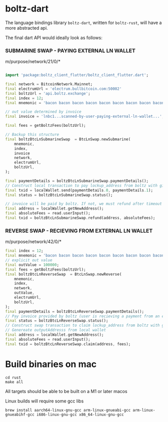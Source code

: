 # boltz-dart 

The language bindings library `boltz-dart`, written for `boltz-rust`, will have a more abstracted api.

The final dart API would ideally look as follows:

### SUBMARINE SWAP - PAYING EXTERNAL LN WALLET

m/purpose/network/21/0/*

```dart

import 'package:boltz_client_flutter/boltz_client_flutter.dart';

final network = BitcoinNetwork.Mainnet;
final electrumUrl = 'electrum.bullbitcoin.com:50002'
final boltzUrl = 'api.boltz.exchange';
final index = 12;
final mnemonic = 'bacon bacon bacon bacon bacon bacon bacon bacon bacon bacon bacon bacon bacon bacon bacon bacon bacon bacon bacon bacon bacon bacon bacon bacon';

// out value determined by invoice
final invoice = 'lnbc1...scanned-by-user-paying-external-ln-wallet...';

final fees = getBoltzFees(boltzUrl);

// Backup this structure
final boltzBtcLnSubmarineSwap  = BtcLnSwap.newSubmarine(
    mnemonic, 
    index,
    invoice
    network,
    electrumUrl,
    boltzUrl,
);

final paymentDetails = boltzBtcLnSubmarineSwap.paymentDetails();
// Construct local transaction to pay lockup_address from boltz with given amount
final txid = localWallet.send(paymentDetails.0, paymentDetails.1);
final status = boltzBtcLnSubmarineSwap.status();

// invoice will be paid by boltz. If not, we must refund after timeout
final address = localWallet.getNewAddress();
final absoluteFees = read.userInput();
final txid = boltzBtcLnSubmarineSwap.refund(address, absoluteFees);

```

### REVERSE SWAP - RECIEVING FROM EXTERNAL LN WALLET

m/purpose/network/42/0/*

```dart
final index = 12;
final mnemonic = 'bacon bacon bacon bacon bacon bacon bacon bacon bacon bacon bacon bacon bacon bacon bacon bacon bacon bacon bacon bacon bacon bacon bacon bacon';
// explicit out value
final outValue = 100000;
final fees = getBoltzFees(boltzUrl);
final boltzBtcLnReverseSwap  = BtcLnSwap.newReverse(
    mnemonic,
    index,
    network,
    outValue,
    electrumUrl,
    boltzUrl,
);
final paymentDetails = boltzBtcLnReverseSwap.paymentDetails();
// Pay invoice provided by boltz (user is recieving a payment from an external LN wallet)
final status = boltzBtcLnReverseSwap.status();
// Construct swap transaction to claim lockup_address from boltz with given amount
// Genereate outputAddresss from local wallet
final address = localWallet.getNewAddress();
final absoluteFees = read.userInput();
final txid = boltzBtcLnReverseSwap.claim(address, fees);
```

# Build binaries on mac

```
cd rust
make all
```

All targets should be able to be built on a M1 or later macos

Linux builds will require some gcc libs

```
brew install aarch64-linux-gnu-gcc arm-linux-gnueabi-gcc arm-linux-gnueabihf-gcc i686-linux-gnu-gcc x86_64-linux-gnu-gcc

```